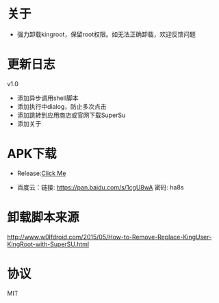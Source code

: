 关于
===
* 强力卸载kingroot，保留root权限。如无法正确卸载，欢迎反馈问题

更新日志
===
v1.0
*  添加异步调用shell脚本
*  添加执行中dialog，防止多次点击
*  添加跳转到应用商店或官网下载SuperSu
*  添加关于

APK下载
===

* Release:[Click Me](https://github.com/inx95/RmKingroot/releases)

* 百度云：链接: https://pan.baidu.com/s/1cgU8wA 密码: ha8s

卸载脚本来源
===
http://www.w0lfdroid.com/2015/05/How-to-Remove-Replace-KingUser-KingRoot-with-SuperSU.html

协议
===

MIT
